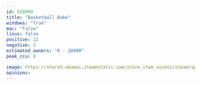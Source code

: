 ```yaml
---
id: 528990
title: "Basketball Babe"
windows: "true"
mac: "false"
linux: false
positive: 22
negative: 2
estimated_owners: "0 - 20000"
peak_ccu: 0

image: https://shared.akamai.steamstatic.com/store_item_assets/steam/apps/528990/header.jpg?t=1478234489
opinions:
---
```

